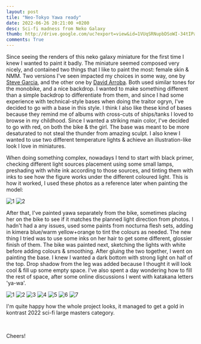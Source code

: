 ```yaml
---
layout: post
tile: "Neo-Tokyo Yawa ready"
date: 2022-06-26 20:21:00 +0200
desc: Sci-fi madness from Neko Galaxy
thumb: http://drive.google.com/uc?export=view&id=1VUqSRNupbDSoWI-34tIPaPssNJpWBsmU
comments: True
---
```


Since seeing the renders of this neko galaxy miniature for the first time I knew I wanted to paint it badly. The miniature seemed composed very nicely, and contained two things that I like to paint the most: female skin & NMM. Two versions I've seen impacted my choices in some way, one by [Steve Garcia](https://www.puttyandpaint.com/projects/34622), and the other one by [David Arroba](https://www.puttyandpaint.com/projects/34616). Both used similar tones for the monobike, and a nice backdrop. I wanted to make something different than a simple backdrop to differentiate from them, and since I had some experience with technical-style bases when doing the traitor ogryn, I've decided to go with a base in this style. I think I also like these kind of bases because they remind me of albums with cross-cuts of ships/tanks I loved to browse in my childhood. Since I wanted a striking main color, I've decided to go with red, on both the bike & the girl. The base was meant to be more desaturated to not steal the thunder from amazing sculpt. I also knew I wanted to use two different temperature lights & achieve an illustration-like look I love in miniatures. 

When doing something complex, nowadays I tend to start with black primer, checking different light sources placement using some small lamps, preshading with white ink according to those sources, and tinting them with inks to see how the figure works under the different coloured light. This is how it worked, I used these photos as a reference later when painting the model: 

![1](http://drive.google.com/uc?export=view&id=1xz-GjTcj9qT1nX_bA6BW0o4CLo8PzcCg)
![2](http://drive.google.com/uc?export=view&id=1xyqNnI9GLv4eelGdCwheCPYqbTLFxE7p)

After that, I've painted yawa separately from the bike, sometimes placing her on the bike to see if it matches the planned light direction from photos. I hadn't had a any issues, used some paints from nocturna flesh sets, adding in kimera blue/warm yellow+orange to tint the colours as needed. The new thing I tried was to use some inks on her hair to get some different, glossier finish of them. The bike was painted next, sketching the lights with white before adding colours & smoothing. After gluing the two together, I went on painting the base. I knew I wanted a dark bottom with strong light on half of the top. Drop shadow from the leg was added because I thought it will look cool & fill up some empty space. I've also spent a day wondering how to fill the rest of space, after some online discussions I went with katakana letters 'ya-wa'. 

![1](http://drive.google.com/uc?export=view&id=1VUqSRNupbDSoWI-34tIPaPssNJpWBsmU)
![2](http://drive.google.com/uc?export=view&id=1fUM5O9h5bV-eVEVjIjF-5_TBngHm2R2T)
![3](http://drive.google.com/uc?export=view&id=16OSW_WMvMzAdQdBBd43RG_AYpTSGozSZ)
![4](http://drive.google.com/uc?export=view&id=16OSW_WMvMzAdQdBBd43RG_AYpTSGozSZ)
![5](http://drive.google.com/uc?export=view&id=1FvCdx8QzXBQJTQchwpizwJcM-6juBal0)
![6](http://drive.google.com/uc?export=view&id=1iRHZcn_OKbEEww-ApqQu5JuwBZNDXQpD)
![7](http://drive.google.com/uc?export=view&id=1A6UC_VxwOqIRdVpyx_dytIOxI9PzCikC)

I'm quite happy how the whole project looks, it managed to get a gold in kontrast 2022 sci-fi large masters category.

&nbsp;&nbsp;&nbsp;&nbsp;&nbsp;&nbsp;&nbsp;&nbsp;


Cheers!
